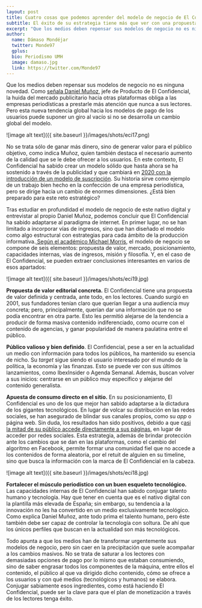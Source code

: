 ```yaml
---
layout: post
title: Cuatro cosas que podemos aprender del modelo de negocio de El Confidencial
subtitle: El éxito de su estrategia tiene más que ver con una propuesta de valor clara a un mercado bien definido, en equilibrio con los recursos, la marca y la misión de la empresa
excerpt: "Que los medios deben repensar sus modelos de negocio no es ninguna novedad. Como señala Daniel Muñoz, jefe de Producto de El Confidencial, la huida del mercado publicitario hacia otras plataformas obliga a las empresas periodísticas a prestarle más atención que nunca a sus lectores. Pero esta nueva tendencia global hacia los modelos de pago de los usuarios puede suponer un giro al vacío si no se desarrolla un cambio global del modelo."
author:
  name: Dámaso Mondéjar
  twitter: Monde97
  gplus:  
  bio: Periodismo UMH
  image: damaso.jpg
  link: https://twitter.com/Monde97
---
```

Que los medios deben repensar sus modelos de negocio no es ninguna novedad. Como [señala](https://medium.com/@DanielPublico/adi%C3%B3s-a-la-dictadura-del-click-as%C3%AD-cambiar%C3%A1-la-forma-de-analizar-las-audiencias-en-2020-a84833a0ba6e?postPublishedType=repub)[ Daniel Muñoz](https://twitter.com/DanielPublico?lang=es), jefe de Producto de El Confidencial, la huida del mercado publicitario hacia otras plataformas obliga a las empresas periodísticas a prestarle más atención que nunca a sus lectores. Pero esta nueva tendencia global hacia los modelos de pago de los usuarios puede suponer un giro al vacío si no se desarrolla un cambio global del modelo. 

![image alt text]({{ site.baseurl }}/images/shots/eci17.png)

No se trata sólo de ganar más dinero, sino de generar valor para el público objetivo, como indica Muñoz, quien también destaca el necesario aumento de la calidad que se le debe ofrecer a los usuarios. En este contexto, El Confidencial ha sabido crear un modelo sólido que hasta ahora se ha sostenido a través de la publicidad y que cambiará en [2020 con la introducción de un modelo de suscripción](https://dircomfidencial.com/medios/jose-antonio-sanchez-el-confidencial-planeamos-arrancar-el-2020-con-un-modelo-de-suscripcion-enriquecido-y-con-valor-anadido-20190620-0405/). Su historia sirve como ejemplo de un trabajo bien hecho en la confección de una empresa periodística, pero se dirige hacia un cambio de enormes dimensiones. ¿Está bien preparado para este reto estratégico?

Tras estudiar en profundidad el modelo de negocio de este nativo digital y entrevistar al propio Daniel Muñoz, podemos concluir que El Confidencial ha sabido adaptarse al paradigma de internet. En primer lugar, no se han limitado a incorporar vías de ingresos, sino que han diseñado el modelo como algo estructural con estrategias para cada ámbito de la producción informativa.[ Según el académico Michael Morris](http://citeseerx.ist.psu.edu/viewdoc/download?doi=10.1.1.465.5076&rep=rep1&type=pdf), el modelo de negocio se compone de seis elementos: propuesta de valor, mercado, posicionamiento, capacidades internas, vías de ingresos, misión y filosofía. Y, en el caso de El Confidencial, se pueden extraer conclusiones interesantes en varios de esos apartados:

![image alt text]({{ site.baseurl }}/images/shots/eci19.jpg)

**Propuesta de valor editorial concreta.** El Confidencial tiene una propuesta de valor definida y centrada, ante todo, en los lectores. Cuando surgió en 2001, sus fundadores tenían claro que querían llegar a una audiencia muy concreta; pero, principalmente, querían dar una información que no se podía encontrar en otra parte. Esto les permitió alejarse de la tendencia a producir de forma masiva contenido indiferenciado, como ocurre con el contenido de agencias, y ganar popularidad de manera paulatina entre el público.

**Público valioso y bien definido**. El Confidencial, pese a ser en la actualidad un medio con información para todos los públicos, ha mantenido su esencia de nicho. Su *target* sigue siendo el usuario interesado por el mundo de la política, la economía y las finanzas. Esto se puede ver con sus últimos lanzamientos, como IbexInsider o Agenda Semanal. Además, buscan volver a sus inicios: centrarse en un público muy específico y alejarse del contenido generalista.

**Apuesta de consumo directo en el sitio.** En su posicionamiento, El Confidencial es uno de los que mejor han sabido adaptarse a la dictadura de los gigantes tecnológicos. En lugar de volcar su distribución en las redes sociales, se han asegurado de blindar sus canales propios, como su *app* o página web. Sin duda, los resultados han sido positivos, debido a que c[asi la mitad de su público accede directamente a sus páginas](https://blogs.elconfidencial.com/comunicacion/en-contacto/2019-02-18/el-confidencial-calidad-proyectos-fichajes_1825482/), en lugar de acceder por redes sociales. Esta estrategia, además de brindar protección ante los cambios que se dan en las plataformas, como el cambio del algoritmo en Facebook, permite formar una comunidad fiel que no accede a los contenidos de forma aleatoria, por el retuit de alguien en su timeline, sino que busca la información con la marca de El Confidencial en la cabeza.

![image alt text]({{ site.baseurl }}/images/shots/eci18.jpg)

**Fortalecer el músculo periodístico con un buen esqueleto tecnológico.** Las capacidades internas de El Confidencial han sabido conjugar talento humano y tecnología. Hay que tener en cuenta que es el nativo digital con la plantilla más elevada de España; sin embargo, su tendencia a la innovación no les ha convertido en un medio exclusivamente tecnológico. Como explica Daniel Muñoz, ante todo prima el talento humano, pero éste también debe ser capaz de controlar la tecnología con soltura. De ahí que los únicos perfiles que buscan en la actualidad son más tecnológicos.

Todo apunta a que los medios han de transformar urgentemente sus modelos de negocio, pero sin caer en la precipitación que suele acompañar a los cambios masivos. No se trata de saturar a los lectores con demasiadas opciones de pago por lo mismo que estaban consumiendo, sino de saber engrasar todos los componentes de la máquina, entre ellos el contenido, el público al que va dirigido dicho contenido, cómo se ofrece a los usuarios y con qué medios (tecnológicos y humanos) se elabora. Conjugar sabiamente esos ingredientes, como está haciendo El Confidencial, puede ser la clave para que el plan de monetización a través de los lectores tenga éxito. 

